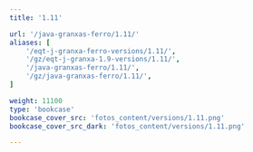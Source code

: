 ```yaml
---
title: '1.11'

url: '/java-granxas-ferro/1.11/'
aliases: [
    '/eqt-j-granxa-ferro-versions/1.11/',
    '/gz/eqt-j-granxa-1.9-versions/1.11/',
    '/java-granxas-ferro/1.11/',
    '/gz/java-granxas-ferro/1.11/',
]

weight: 11100
type: 'bookcase'
bookcase_cover_src: 'fotos_content/versions/1.11.png'
bookcase_cover_src_dark: 'fotos_content/versions/1.11.png'

---
```

